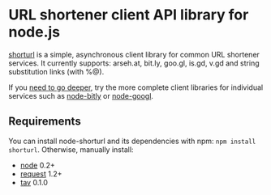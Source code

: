 URL shortener client API library for node.js
============================================

[shorturl](https://github.com/jdub/node-shorturl) is a simple, asynchronous client library for common URL shortener services. It currently supports: arseh.at, bit.ly, goo.gl, is.gd, v.gd and string substitution links (with %@).

If you [need to go deeper](http://www.imdb.com/title/tt1375666/), try the more complete client libraries for individual services such as [node-bitly](https://github.com/tanepiper/node-bitly) or [node-googl](https://github.com/ukstv/node-googl).

## Requirements

You can install node-shorturl and its dependencies with npm: `npm install shorturl`. Otherwise, manually install:

- [node](http://nodejs.org/) 0.2+
- [request](https://github.com/mikeal/request) 1.2+
- [tav](https://github.com/akaspin/tav) 0.1.0
